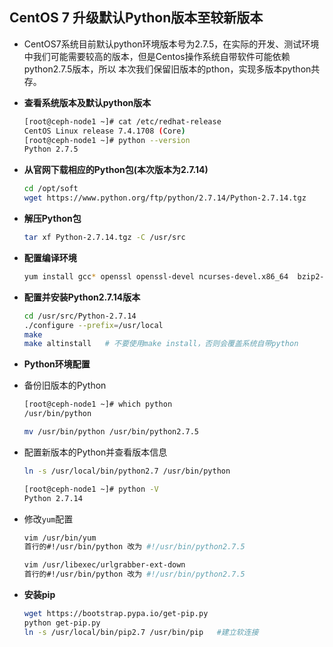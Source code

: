 ## CentOS 7 升级默认Python版本至较新版本
- CentOS7系统目前默认python环境版本号为2.7.5，在实际的开发、测试环境中我们可能需要较高的版本，但是Centos操作系统自带软件可能依赖python2.7.5版本，所以
本次我们保留旧版本的pthon，实现多版本python共存。

- **查看系统版本及默认python版本**
  ``` bash
  [root@ceph-node1 ~]# cat /etc/redhat-release 
  CentOS Linux release 7.4.1708 (Core) 
  [root@ceph-node1 ~]# python --version
  Python 2.7.5
  ```
- **从官网下载相应的Python包(本次版本为2.7.14)**
  ``` bash
  cd /opt/soft
  wget https://www.python.org/ftp/python/2.7.14/Python-2.7.14.tgz
  ```
- **解压Python包**
  ``` bash
  tar xf Python-2.7.14.tgz -C /usr/src
  ```
- **配置编译环境**
  ``` bash
  yum install gcc* openssl openssl-devel ncurses-devel.x86_64  bzip2-devel sqlite-devel python-devel zlib -y
  ```
- **配置并安装Python2.7.14版本**
  ``` bash
  cd /usr/src/Python-2.7.14
  ./configure --prefix=/usr/local
  make 
  make altinstall   # 不要使用make install，否则会覆盖系统自带python
  ```
- **Python环境配置**
- 备份旧版本的Python
  ``` bash
  [root@ceph-node1 ~]# which python
  /usr/bin/python
  
  mv /usr/bin/python /usr/bin/python2.7.5
  ```
- 配置新版本的Python并查看版本信息
  ``` bash
  ln -s /usr/local/bin/python2.7 /usr/bin/python
  
  [root@ceph-node1 ~]# python -V
  Python 2.7.14
  ```
- 修改`yum`配置
  ``` bash
  vim /usr/bin/yum
  首行的#!/usr/bin/python 改为 #!/usr/bin/python2.7.5
  
  vim /usr/libexec/urlgrabber-ext-down
  首行的#!/usr/bin/python 改为 #!/usr/bin/python2.7.5
  ```
- **安装pip**
  ``` bash
  wget https://bootstrap.pypa.io/get-pip.py
  python get-pip.py
  ln -s /usr/local/bin/pip2.7 /usr/bin/pip   #建立软连接
  ```

  
